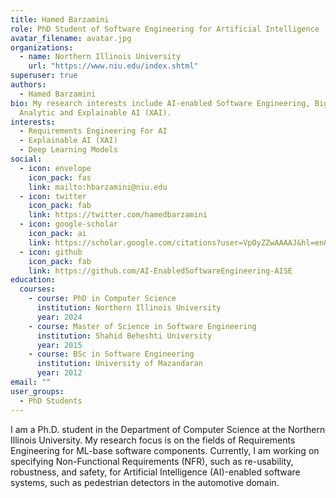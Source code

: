 ```yaml
---
title: Hamed Barzamini
role: PhD Student of Software Engineering for Artificial Intelligence
avatar_filename: avatar.jpg
organizations:
  - name: Northern Illinois University
    url: "https://www.niu.edu/index.shtml"
superuser: true
authors:
  - Hamed Barzamini
bio: My research interests include AI-enabled Software Engineering, Big Data
  Analytic and Explainable AI (XAI).
interests:
  - Requirements Engineering For AI
  - Explainable AI (XAI)
  - Deep Learning Models
social:
  - icon: envelope
    icon_pack: fas
    link: mailto:hbarzamini@niu.edu
  - icon: twitter
    icon_pack: fab
    link: https://twitter.com/hamedbarzamini
  - icon: google-scholar
    icon_pack: ai
    link: https://scholar.google.com/citations?user=VpOyZZwAAAAJ&hl=en&oi=ao
  - icon: github
    icon_pack: fab
    link: https://github.com/AI-EnabledSoftwareEngineering-AISE
education:
  courses:
    - course: PhD in Computer Science
      institution: Northern Illinois University
      year: 2024
    - course: Master of Science in Software Engineering
      institution: Shahid Beheshti University
      year: 2015
    - course: BSc in Software Engineering
      institution: University of Mazandaran
      year: 2012
email: ""
user_groups:
  - PhD Students
---
```

I am a Ph.D. student in the Department of Computer Science at the Northern Illinois University. My research focus is on the fields of Requirements Engineering for ML-base software components. Currently, I am working on specifying Non-Functional Requirements (NFR), such as re-usability, robustness, and safety, for Artificial Intelligence (AI)-enabled software systems, such as pedestrian detectors in the automotive domain.
